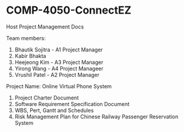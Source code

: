 # COMP-4050-ConnectEZ
Host Project Management Docs

Team members:
1. Bhautik Sojitra - A1 Project Manager
2. Kabir Bhakta
3. Heejeong Kim - A3 Project Manager
4. Yirong Wang - A4 Project Manageer
5. Vrushil Patel - A2 Project Manager

Project Name: Online Virtual Phone System

1. Project Charter Document
2. Software Requirement Specification Document
3. WBS, Pert, Gantt and Schedules
4. Risk Management Plan for Chinese Railway Passenger Reservation System
